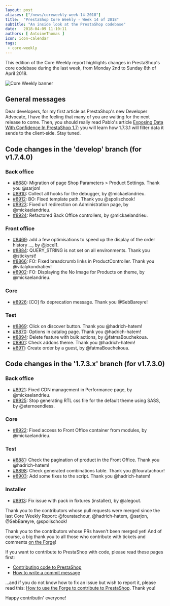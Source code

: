 ```yaml
---
layout: post
aliases: ["/news/coreweekly-week-14-2018"]
title:  "PrestaShop Core Weekly - Week 14 of 2018"
subtitle: "An inside look at the PrestaShop codebase"
date:   2018-04-09 11:10:11
authors: [ AntoineThomas ]
icon: icon-calendar
tags:
 - core-weekly
---
```


This edition of the Core Weekly report highlights changes in PrestaShop's core codebase during the last week, from Monday 2nd to Sunday 8th of April 2018.

![Core Weekly banner](/assets/images/2017/04/core_weekly_banner.jpg)


## General messages

Dear developers, for my first article as PrestaShop's new Developer Advocate, I have the feeling that many of you are waiting for the next release to come. Then, you should really read Pablo's article [Exposing Data With Confidence In PrestaShop 1.7]( http://build.prestashop.com/news/exposing-data-with-confidence/): you will learn how 1.7.3.1 will filter data it sends to the client-side. Stay tuned.


## Code changes in the 'develop' branch (for v1.7.4.0)

### Back office

* [#8680](https://github.com/PrestaShop/PrestaShop/pull/8680): Migration of page Shop Parameters > Product Settings. Thank you @sarjon!
* [#8910](https://github.com/PrestaShop/PrestaShop/pull/8910): Collect all hooks for the debugger, by @mickaelandrieu.
* [#8912](https://github.com/PrestaShop/PrestaShop/pull/8912): BO: Fixed template path. Thank you @spolischook!
* [#8923](https://github.com/PrestaShop/PrestaShop/pull/8923): Fixed url redirection on Administration page, by @mickaelandrieu.
* [#8924](https://github.com/PrestaShop/PrestaShop/pull/8924): Refactored Back Office controllers, by @mickaelandrieu.


### Front office

* [#8469](https://github.com/PrestaShop/PrestaShop/pull/8469): add a few optimisations to speed up the display of the order history …, by @jocel1.
* [#8884](https://github.com/PrestaShop/PrestaShop/pull/8884): QUERY_STRING is not set on all environments. Thank you @stickyrst!
* [#8866](https://github.com/PrestaShop/PrestaShop/pull/8866): FO: Fixed breadcrumb links in ProductController. Thank you @vitalykondratiev!
* [#8902](https://github.com/PrestaShop/PrestaShop/pull/8902): FO: Displaying the No Image for Products on theme, by @mickaelandrieu.


### Core

* [#8926](https://github.com/PrestaShop/PrestaShop/pull/8926): [CO] fix deprecation message. Thank you @SebBareyre!


### Test

* [#8869](https://github.com/PrestaShop/PrestaShop/pull/8869): Click on discover button. Thank you @hadrich-hatem!
* [#8870](https://github.com/PrestaShop/PrestaShop/pull/8870): Options in catalog page. Thank you @hadrich-hatem!
* [#8894](https://github.com/PrestaShop/PrestaShop/pull/8894): Delete feature with bulk actions, by @fatmaBouchekoua.
* [#8901](https://github.com/PrestaShop/PrestaShop/pull/8901): Check addons theme. Thank you @hadrich-hatem!
* [#8911](https://github.com/PrestaShop/PrestaShop/pull/8911): Create order by a guest, by @fatmaBouchekoua.


## Code changes in the '1.7.3.x' branch (for v1.7.3.0)

### Back office

* [#8921](https://github.com/PrestaShop/PrestaShop/pull/8921): Fixed CDN management in Performance page, by @mickaelandrieu.
* [#8925](https://github.com/PrestaShop/PrestaShop/pull/8925): Stop generating RTL css file for the default theme using SASS, by @eternoendless.


### Core

* [#8922](https://github.com/PrestaShop/PrestaShop/pull/8922): Fixed access to Front Office container from modules, by @mickaelandrieu.


### Test

* [#8881](https://github.com/PrestaShop/PrestaShop/pull/8881): Check the pagination of product in the Front Office. Thank you @hadrich-hatem!
* [#8898](https://github.com/PrestaShop/PrestaShop/pull/8898): Check generated combinations table. Thank you @fouratachour!
* [#8903](https://github.com/PrestaShop/PrestaShop/pull/8903): Add some fixes to the script. Thank you @hadrich-hatem!


### Installer

* [#8913](https://github.com/PrestaShop/PrestaShop/pull/8913): Fix issue with pack in fixtures (installer), by @alegout.


Thank you to the contributors whose pull requests were merged since the last Core Weekly Report: @fouratachour, @hadrich-hatem, @sarjon, @SebBareyre, @spolischook!

Thank you to the contributors whose PRs haven't been merged yet! And of course, a big thank you to all those who contribute with tickets and comments [on the Forge](http://forge.prestashop.com/)!

If you want to contribute to PrestaShop with code, please read these pages first:

 * [Contributing code to PrestaShop](http://doc.prestashop.com/display/PS16/Contributing+code+to+PrestaShop)
 * [How to write a commit message](http://doc.prestashop.com/display/PS16/How+to+write+a+commit+message)

...and if you do not know how to fix an issue but wish to report it, please read this: [How to use the Forge to contribute to PrestaShop](http://doc.prestashop.com/display/PS16/How+to+use+the+Forge+to+contribute+to+PrestaShop). Thank you!

Happy contributin' everyone!
